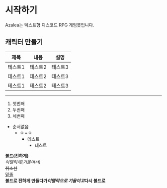 # 시작하기
Azalea는 텍스트형 디스코드 RPG 게임봇입니다.

## 캐릭터 만들기

|제목|내용|설명|
|------|---|---|
|테스트1|테스트2|테스트3|
|테스트1|테스트2|테스트3|
|테스트1|테스트2|테스트3|

---

1. 첫번째
1. 두번째
1. 세번째
  
+ 순서없음
    - ㅇㅅㅇ
      * 테스트
        + 테스트

__볼드(진하게)__  
_이탤릭체(기울여서)_    
~~취소선~~  
<u>밑줄</u>  
__볼드로 진하게 만들다가*이탤릭으로 기울이고*다시 볼드로__